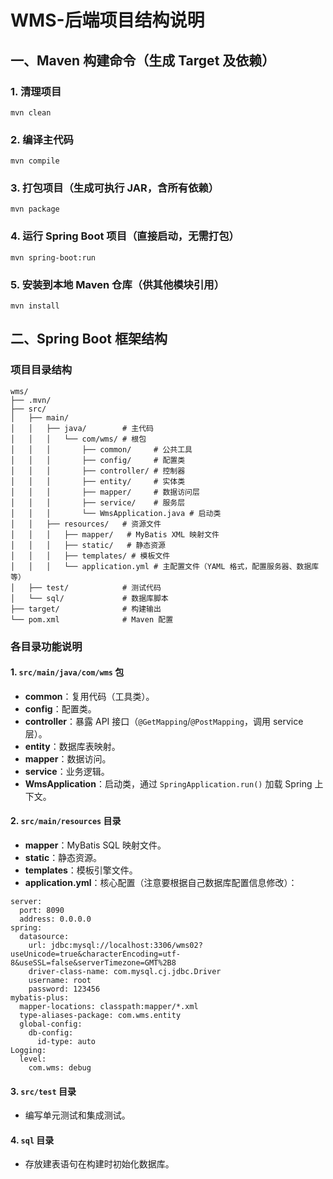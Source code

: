 
# WMS-后端项目结构说明

## 一、Maven 构建命令（生成 Target 及依赖）

### 1. 清理项目
```
mvn clean
```

### 2. 编译主代码
```
mvn compile
```

### 3. 打包项目（生成可执行 JAR，含所有依赖）
```
mvn package
```
### 4. 运行 Spring Boot 项目（直接启动，无需打包）
```
mvn spring-boot:run
```
### 5. 安装到本地 Maven 仓库（供其他模块引用）
```
mvn install
```
## 二、Spring Boot 框架结构

### 项目目录结构
```
wms/
├── .mvn/                
├── src/
│   ├── main/
│   │   ├── java/        # 主代码
│   │   │   └── com/wms/ # 根包
│   │   │       ├── common/     # 公共工具
│   │   │       ├── config/     # 配置类
│   │   │       ├── controller/ # 控制器
│   │   │       ├── entity/     # 实体类
│   │   │       ├── mapper/     # 数据访问层
│   │   │       ├── service/    # 服务层
│   │   │       └── WmsApplication.java # 启动类
│   │   ├── resources/   # 资源文件
│   │   │   ├── mapper/   # MyBatis XML 映射文件
│   │   │   ├── static/   # 静态资源
│   │   │   ├── templates/ # 模板文件
│   │   │   └── application.yml # 主配置文件（YAML 格式，配置服务器、数据库等）
│   ├── test/            # 测试代码
│   └── sql/             # 数据库脚本
├── target/              # 构建输出
└── pom.xml              # Maven 配置
```

### 各目录功能说明

#### 1. `src/main/java/com/wms` 包
- **common**：复用代码（工具类）。  
- **config**：配置类。  
- **controller**：暴露 API 接口（`@GetMapping`/`@PostMapping`，调用 service 层）。  
- **entity**：数据库表映射。  
- **mapper**：数据访问。  
- **service**：业务逻辑。  
- **WmsApplication**：启动类，通过 `SpringApplication.run()` 加载 Spring 上下文。

#### 2. `src/main/resources` 目录
- **mapper**：MyBatis SQL 映射文件。  
- **static**：静态资源。  
- **templates**：模板引擎文件。  
- **application.yml**：核心配置（注意要根据自己数据库配置信息修改）：  
```
server:
  port: 8090
  address: 0.0.0.0
spring:
  datasource:
    url: jdbc:mysql://localhost:3306/wms02?useUnicode=true&characterEncoding=utf-8&useSSL=false&serverTimezone=GMT%2B8
    driver-class-name: com.mysql.cj.jdbc.Driver
    username: root
    password: 123456
mybatis-plus:
  mapper-locations: classpath:mapper/*.xml
  type-aliases-package: com.wms.entity
  global-config:
    db-config:
      id-type: auto
Logging:
  level:
    com.wms: debug
```

#### 3. `src/test` 目录
- 编写单元测试和集成测试。

#### 4. `sql` 目录
- 存放建表语句在构建时初始化数据库。

